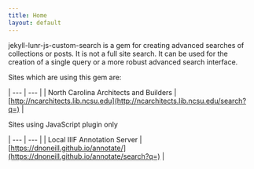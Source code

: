```yaml
---
title: Home
layout: default
---
```

jekyll-lunr-js-custom-search is a gem for creating advanced searches of collections or posts. It is not a full site search. It can be used for the creation of a single query or a more robust advanced search interface.


Sites which are using this gem are: 

| --- | --- |
| North Carolina Architects and Builders | [http://ncarchitects.lib.ncsu.edu](http://ncarchitects.lib.ncsu.edu/search?q=) |

Sites using JavaScript plugin only

| --- | --- |
| Local IIIF Annotation Server | [https://dnoneill.github.io/annotate/](https://dnoneill.github.io/annotate/search?q=) |
